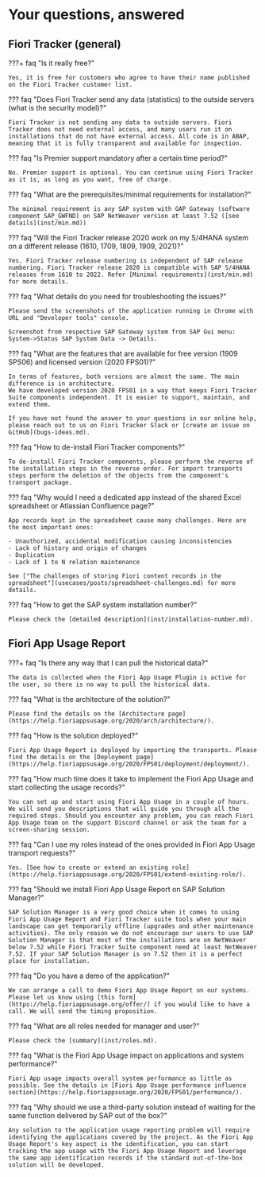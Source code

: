 # Your questions, answered

## Fiori Tracker (general)

<div class="nype-faq" markdown>

???+ faq "Is it really free?"

    Yes, it is free for customers who agree to have their name published on the Fiori Tracker customer list.

??? faq "Does Fiori Tracker send any data (statistics) to the outside servers (what is the security model)?"

    Fiori Tracker is not sending any data to outside servers. Fiori Tracker does not need external access, and many users run it on installations that do not have external access. All code is in ABAP, meaning that it is fully transparent and available for inspection.

??? faq "Is Premier support mandatory after a certain time period?"

    No. Premier support is optional. You can continue using Fiori Tracker as it is, as long as you want, free of charge.

??? faq "What are the prerequisites/minimal requirements for installation?"

    The minimal requirement is any SAP system with GAP Gateway (software component SAP_GWFND) on SAP NetWeaver version at least 7.52 ([see details](inst/min.md))

??? faq "Will the Fiori Tracker release 2020 work on my S/4HANA system on a different release (1610, 1709, 1809, 1909, 2021)?"

    Yes. Fiori Tracker release numbering is independent of SAP release numbering. Fiori Tracker release 2020 is compatible with SAP S/4HANA releases from 1610 to 2022. Refer [Minimal requirements](inst/min.md) for more details.

??? faq "What details do you need for troubleshooting the issues?"

    Please send the screenshots of the application running in Chrome with URL and "Developer tools" console.

    Screenshot from respective SAP Gateway system from SAP Gui menu: System->Status SAP System Data -> Details.

??? faq "What are the features that are available for free version (1909 SPS06) and licensed version (2020 FPS01)?"

    In terms of features, both versions are almost the same. The main difference is in architecture.
    We have developed version 2020 FPS01 in a way that keeps Fiori Tracker Suite components independent. It is easier to support, maintain, and extend them.

    If you have not found the answer to your questions in our online help, please reach out to us on Fiori Tracker Slack or [create an issue on GitHub](bugs-ideas.md).

??? faq "How to de-install Fiori Tracker components?"

    To de-install Fiori Tracker components, please perform the reverse of the installation steps in the reverse order. For import transports steps perform the deletion of the objects from the component's transport package.

??? faq "Why would I need a dedicated app instead of the shared Excel spreadsheet or Atlassian Confluence page?"

    App records kept in the spreadsheet cause many challenges. Here are the most important ones:

    - Unauthorized, accidental modification causing inconsistencies
    - Lack of history and origin of changes
    - Duplication
    - Lack of 1 to N relation maintenance

    See ["The challenges of storing Fiori content records in the spreadsheet"](usecases/posts/spreadsheet-challenges.md) for more details.

??? faq "How to get the SAP system installation number?"

    Please check the [detailed description](inst/installation-number.md).

</div>

## Fiori App Usage Report

<div class="nype-faq" markdown>

???+ faq "Is there any way that I can pull the historical data?"

    The data is collected when the Fiori App Usage Plugin is active for the user, so there is no way to pull the historical data.

??? faq "What is the architecture of the solution?"

    Please find the details on the [Architecture page](https://help.fioriappsusage.org/2020/arch/architecture/).

??? faq "How is the solution deployed?"

    Fiori App Usage Report is deployed by importing the transports. Please find the details on the [Deployment page](https://help.fioriappsusage.org/2020/FPS01/deployment/deployment/).

??? faq "How much time does it take to implement the Fiori App Usage and start collecting the usage records?"

    You can set up and start using Fiori App Usage in a couple of hours. We will send you descriptions that will guide you through all the required steps. Should you encounter any problem, you can reach Fiori App Usage team on the support Discord channel or ask the team for a screen-sharing session.

??? faq "Can I use my roles instead of the ones provided in Fiori App Usage transport requests?"

    Yes. [See how to create or extend an existing role](https://help.fioriappsusage.org/2020/FPS01/extend-existing-role/).

??? faq "Should we install Fiori App Usage Report on SAP Solution Manager?"

    SAP Solution Manager is a very good choice when it comes to using Fiori App Usage Report and Fiori Tracker suite tools when your main landscape can get temporarily offline (upgrades and other maintenance activities). The only reason we do not encourage our users to use SAP Solution Manager is that most of the installations are on NetWeaver below 7.52 while Fiori Tracker Suite component need at least NetWeaver 7.52. If your SAP Solution Manager is on 7.52 then it is a perfect place for installation.

??? faq "Do you have a demo of the application?"

    We can arrange a call to demo Fiori App Usage Report on our systems. Please let us know using [this form](https://help.fioriappsusage.org/offer/) if you would like to have a call. We will send the timing proposition.

??? faq "What are all roles needed for manager and user?"

    Please check the [summary](inst/roles.md).

??? faq "What is the Fiori App Usage impact on applications and system performance?"

    Fiori App usage impacts overall system performance as little as possible. See the details in [Fiori App Usage performance influence section](https://help.fioriappsusage.org/2020/FPS01/performance/).

??? faq "Why should we use a third-party solution instead of waiting for the same function delivered by SAP out of the box?"

    Any solution to the application usage reporting problem will require identifying the applications covered by the project. As the Fiori App Usage Report's key aspect is the identification, you can start tracking the app usage with the Fiori App Usage Report and leverage the same app identification records if the standard out-of-the-box solution will be developed.

</div>

